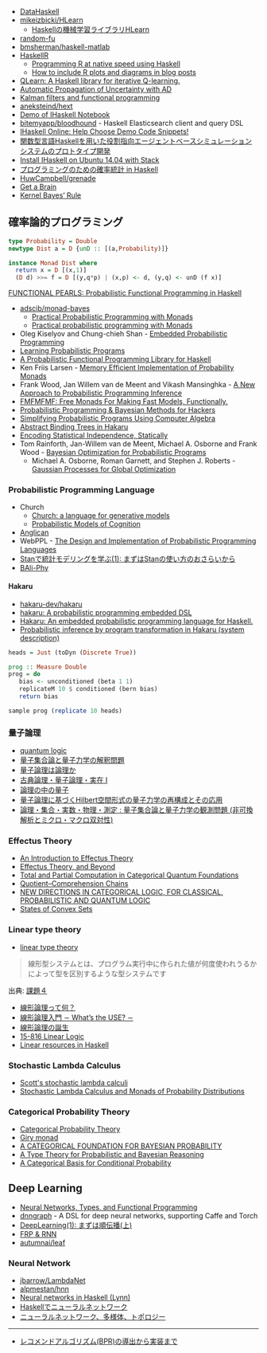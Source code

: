 * [DataHaskell](https://datahaskell.github.io/)
* [mikeizbicki/HLearn](https://github.com/mikeizbicki/HLearn/)
  * [Haskellの機械学習ライブラリHLearn](http://qiita.com/nebutalab/items/680203ff3d84cde7c8db)
* [random-fu](https://hackage.haskell.org/package/random-fu)
* [bmsherman/haskell-matlab](https://github.com/bmsherman/haskell-matlab)
* [HaskellR](http://tweag.github.io/HaskellR/)
  * [Programming R at native speed using Haskell](http://www.tweag.io/blog/programming-r-at-native-speed-using-haskell)
  * [How to include R plots and diagrams in blog posts](http://www.corentindupont.info/blog/posts/Programming/2015-09-14-diagrams.html)
* [QLearn: A Haskell library for iterative Q-learning.](http://poincare.github.io/QLearn/)
* [Automatic Propagation of Uncertainty with AD](https://blog.jle.im/entry/automatic-propagation-of-uncertainty-with-ad.html)
* [Kalman filters and functional programming](http://www.johndcook.com/blog/2016/07/14/kalman-filters-and-functional-programming/)
* [aneksteind/hext](https://github.com/aneksteind/hext)
* [Demo of IHaskell Notebook](http://begriffs.com/posts/2016-01-20-ihaskell-notebook.html)
* [bitemyapp/bloodhound](https://github.com/bitemyapp/bloodhound) - Haskell Elasticsearch client and query DSL
* [IHaskell Online: Help Choose Demo Code Snippets!](http://www.reddit.com/r/haskell/comments/37uqqk/ihaskell_online_help_choose_demo_code_snippets/)
* [関数型言語Haskellを用いた役割指向エージェントベースシミュレーションシステムのプロトタイプ開発](http://repo.lib.hosei.ac.jp/handle/10114/11016)
* [Install IHaskell on Ubuntu 14.04 with Stack](http://remusao.github.io/install-ihaskell-on-ubuntu-1404-with-stack.html)
* [プログラミングのための確率統計 in Haskell](http://note.golden-lucky.net/2010/12/1-2-3-4-5-6-16-16-16-16-16-16-246-135.html)
* [HuwCampbell/grenade](https://github.com/HuwCampbell/grenade)
* [Get a Brain](http://www-cs-students.stanford.edu/~blynn//haskell/brain.html)
* [Kernel Bayes’ Rule](http://www.cc.gatech.edu/~lsong/papers/FukSonGre11.pdf)

## 確率論的プログラミング
```hs
type Probability = Double
newtype Dist a = D {unD :: [(a,Probability)]}

instance Monad Dist where
  return x = D [(x,1)]
  (D d) >>= f = D [(y,q*p) | (x,p) <- d, (y,q) <- unD (f x)]
```
[FUNCTIONAL PEARLS: Probabilistic Functional Programming in Haskell](https://web.engr.oregonstate.edu/~erwig/papers/PFP_JFP06.pdf)
* [adscib/monad-bayes](https://github.com/adscib/monad-bayes)
  * [Practical Probabilistic Programming with Monads](https://www.youtube.com/watch?v=hI0ajVy2xEk)
  * [Practical probabilistic programming with Monads](http://mlg.eng.cam.ac.uk/pub/pdf/SciGhaGor15.pdf)
* Oleg Kiselyov and Chung-chieh Shan - [Embedded Probabilistic Programming](http://okmij.org/ftp/kakuritu/dsl-paper.pdf)
* [Learning Probabilistic Programs](http://arxiv.org/abs/1407.2646)
* [A Probabilistic Functional Programming Library for Haskell](https://web.engr.oregonstate.edu/~erwig/pfp/)
* Ken Friis Larsen - [Memory Efficient Implementation of Probability Monads](http://www.diku.dk/hjemmesider/ansatte/kflarsen/t/ProbMonad-unpublished.pdf)
* Frank Wood, Jan Willem van de Meent and Vikash Mansinghka - [A New Approach to Probabilistic Programming Inference](http://www.robots.ox.ac.uk/~fwood/assets/pdf/Wood-AISTATS-2014.pdf)
* [FMFMFMF: Free Monads For Making Fast Models, Functionally.](http://statusfailed.com/blog/2015/09/04/free-monads-for-making-fast-models.html)
* [Probabilistic Programming & Bayesian Methods for Hackers](http://camdavidsonpilon.github.io/Probabilistic-Programming-and-Bayesian-Methods-for-Hackers/)
* [Simplifying Probabilistic Programs Using Computer Algebra](http://www.cs.indiana.edu/ftp/techreports/TR719.pdf)
* [Abstract Binding Trees in Hakaru](http://winterkoninkje.dreamwidth.org/103978.html)
* [Encoding Statistical Independence, Statically](http://jtobin.ca/encoding-independence-statically)
* Tom Rainforth, Jan-Willem van de Meent, Michael A. Osborne and Frank Wood - [Bayesian Optimization for Probabilistic Programs](http://www.blackboxworkshop.org/pdf/rainforth2015BOPP.pdf)
  * Michael A. Osborne, Roman Garnett, and Stephen J. Roberts - [Gaussian Processes for Global Optimization](http://www.robots.ox.ac.uk/~parg/pubs/OsborneGarnettRobertsGPGO.pdf)

### Probabilistic Programming Language
* Church
  * [Church: a language for generative models](https://cocolab.stanford.edu/papers/GoodmanEtAl2008-UncertaintyInArtificialIntelligence.pdf)
  * [Probabilistic Models of Cognition](https://probmods.org/)
* [Anglican](http://www.robots.ox.ac.uk/~fwood/anglican/)
* WebPPL - [The Design and Implementation of Probabilistic Programming Languages](http://dippl.org/)
* [Stanで統計モデリングを学ぶ(1): まずはStanの使い方のおさらいから](http://tjo.hatenablog.com/entry/2014/01/27/235048)
* [BAli-Phy](http://www.bali-phy.org/)

#### Hakaru
* [hakaru-dev/hakaru](https://github.com/hakaru-dev/hakaru)
* [hakaru: A probabilistic programming embedded DSL](https://hackage.haskell.org/package/hakaru)
* [Hakaru: An embedded probabilistic programming language for Haskell.](http://indiana.edu/~ppaml/)
* [Probabilistic inference by program transformation in Hakaru (system description)](http://homes.soic.indiana.edu/ccshan/rational/system.pdf)

```hs
heads = Just (toDyn (Discrete True))

prog :: Measure Double
prog = do
   bias <- unconditioned (beta 1 1)
   replicateM 10 $ conditioned (bern bias)
   return bias

sample prog (replicate 10 heads)
```

### 量子論理
* [quantum logic](https://ncatlab.org/nlab/show/quantum+logic)
* [量子集合論と量子力学の解釈問題](http://www.kurims.kyoto-u.ac.jp/~kyodo/kokyuroku/contents/pdf/1525-6.pdf)
* [量子論理は論理か](https://www.jstage.jst.go.jp/article/jpssj1968/14/0/14_0_21/_pdf)
* [古典論理・量子論理・実在 Ⅰ](http://repository.ris.ac.jp/dspace/bitstream/11266/4838/1/KJ00005613226.pdf)
* [論理の中の量子](http://pssj.info/program/program_data/40/ws/watanabe.pdf)
* [量子論理に基づくHilbert空間形式の量子力学の再構成とその応用](http://bayes.sigmath.es.osaka-u.ac.jp/ftanaka/workshop/r14s/koga.pdf)
* [論理・集合・実数・物理・測定 : 量子集合論と量子力学の観測問題 (非可換解析とミクロ・マクロ双対性)](http://repository.kulib.kyoto-u.ac.jp/dspace/bitstream/2433/140895/1/1658-22.pdf)

### Effectus Theory
* [An Introduction to Effectus Theory](https://arxiv.org/abs/1512.05813)
* [Effectus Theory, and Beyond](http://www.cs.ru.nl/B.Jacobs/TALKS/effectus.pdf)
* [Total and Partial Computation in Categorical Quantum Foundations](https://arxiv.org/pdf/1511.01569.pdf)
* [Quotient–Comprehension Chains](http://arxiv.org/pdf/1511.01570.pdf)
* [NEW DIRECTIONS IN CATEGORICAL LOGIC, FOR CLASSICAL, PROBABILISTIC AND QUANTUM LOGIC](https://arxiv.org/pdf/1205.3940.pdf)
* [States of Convex Sets](http://www.cs.ru.nl/B.Jacobs/PAPERS/convex-states.pdf)

### Linear type theory
* [linear type theory](https://ncatlab.org/nlab/show/linear+type+theory)

> 線形型システムとは、プログラム実行中に作られた値が何度使われうるかによって型を区別するような型システムです

出典: [課題４](http://web.yl.is.s.u-tokyo.ac.jp/kobalab/kadai99/kadai4.html)

* [線形論理って何？](http://web.yl.is.s.u-tokyo.ac.jp/kobalab/kadai99/linear-logic.html)
* [線形論理入門 ∼ What’s the USE? ∼](http://www.kurims.kyoto-u.ac.jp/~terui/summer1.pdf)
* [線形論理の誕生](http://www.kurims.kyoto-u.ac.jp/~terui/birth.pdf)
* [15-816 Linear Logic](http://www.cs.cmu.edu/~./fp/courses/15816-f01/index.html)
* [Linear resources in Haskell](http://axman6.com/posts/2016-07-10-Linear-resources-in-haskell.html)

### Stochastic Lambda Calculus
* [Scott's stochastic lambda calculi](http://cstheory.stackexchange.com/questions/25998/scotts-stochastic-lambda-calculi)
* [Stochastic Lambda Calculus and Monads of Probability Distributions](https://www.cs.tufts.edu/~nr/pubs/pmonad.pdf)

### Categorical Probability Theory
* [Categorical Probability Theory](https://arxiv.org/abs/1406.6030)
* [Giry monad](https://ncatlab.org/nlab/show/Giry+monad)
* [A CATEGORICAL FOUNDATION FOR BAYESIAN PROBABILITY](https://arxiv.org/pdf/1205.1488.pdf)
* [A Type Theory for Probabilistic and Bayesian Reasoning](https://arxiv.org/abs/1511.09230)
* [A Categorical Basis for Conditional Probability](http://www.cs.ru.nl/B.Jacobs/PAPERS/cat-prob-th.pdf)

## Deep Learning
* [Neural Networks, Types, and Functional Programming](http://colah.github.io/posts/2015-09-NN-Types-FP/)
* [dnngraph](http://ajtulloch.github.io/dnngraph/) - A DSL for deep neural networks, supporting Caffe and Torch
* [DeepLearning(1): まずは順伝播(上)](http://qiita.com/eijian/items/06b1ba1276d1bfd77b93)
* [FRP & RNN](http://imgur.com/a/mWseu)
* [autumnai/leaf](https://github.com/autumnai/leaf)

### Neural Network
* [jbarrow/LambdaNet](https://github.com/jbarrow/LambdaNet)
* [alpmestan/hnn](https://github.com/alpmestan/hnn)
* [Neural networks in Haskell (Lynn)](https://twitter.com/mcarberg/status/664750004742000640)
* [Haskellでニューラルネットワーク](http://imokuri123.com/blog/2015/07/neural-network-in-haskell.html)
* [ニューラルネットワーク、多様体、トポロジー](http://qiita.com/KojiOhki/items/af2241027b00f892d2bd)

----

* [レコメンドアルゴリズム(BPR)の導出から実装まで](http://tech.vasily.jp/entry/2016/07/01/134825)
